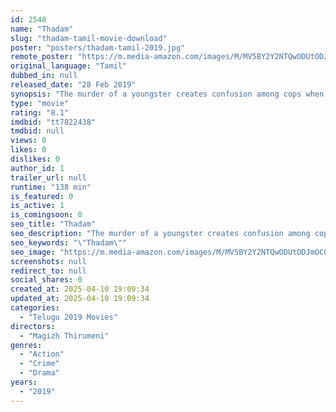 ```yaml
---
id: 2548
name: "Thadam"
slug: "thadam-tamil-movie-download"
poster: "posters/thadam-tamil-2019.jpg"
remote_poster: "https://m.media-amazon.com/images/M/MV5BY2Y2NTQwODUtODJmOC00NTc0LTgxZWQtNDRkNDg4N2EyNDE1XkEyXkFqcGc@._V1_SX300.jpg"
original_language: "Tamil"
dubbed_in: null
released_date: "28 Feb 2019"
synopsis: "The murder of a youngster creates confusion among cops when they discover the suspect has a lookalike."
type: "movie"
rating: "8.1"
imdbid: "tt7822438"
tmdbid: null
views: 0
likes: 0
dislikes: 0
author_id: 1
trailer_url: null
runtime: "138 min"
is_featured: 0
is_active: 1
is_comingsoon: 0
seo_title: "Thadam"
seo_description: "The murder of a youngster creates confusion among cops when they discover the suspect has a lookalike."
seo_keywords: "\"Thadam\""
seo_image: "https://m.media-amazon.com/images/M/MV5BY2Y2NTQwODUtODJmOC00NTc0LTgxZWQtNDRkNDg4N2EyNDE1XkEyXkFqcGc@._V1_SX300.jpg"
screenshots: null
redirect_to: null
social_shares: 0
created_at: 2025-04-10 19:09:34
updated_at: 2025-04-10 19:09:34
categories:
  - "Telugu 2019 Movies"
directors:
  - "Magizh Thirumeni"
genres:
  - "Action"
  - "Crime"
  - "Drama"
years:
  - "2019"
---
```

